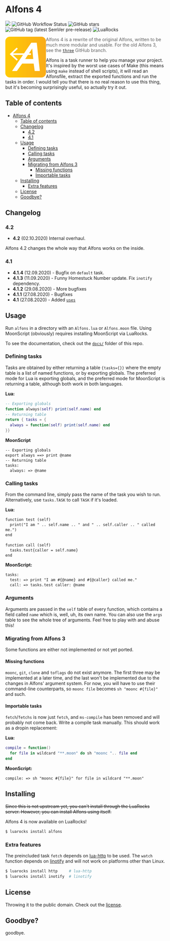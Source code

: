 # Alfons 4
<a href="https://discord.gg/Y75ZXrD"><img src="https://img.shields.io/static/v1?label=discord&message=chat&color=brightgreen&style=flat-square"></a> 
![GitHub Workflow Status](https://img.shields.io/github/workflow/status/daelvn/alfons/CI?style=flat-square)
![GitHub stars](https://img.shields.io/github/stars/daelvn/alfons?style=flat-square)
![GitHub tag (latest SemVer pre-release)](https://img.shields.io/github/v/tag/daelvn/alfons?include_prereleases&label=release&style=flat-square)
![LuaRocks](https://img.shields.io/luarocks/v/daelvn/alfons?style=flat-square)

<img align="left" width="128" height="128" src=".github/alfons-logo.svg">
<!-- <img src=".github/alfons-banner.png"> -->

> Alfons 4 is a rewrite of the original Alfons, written to be much more modular and usable. For the old Alfons 3, see the [`three`](https://github.com/daelvn/alfons/tree/three) GitHub branch.

Alfons is a task runner to help you manage your project. It's inspired by the worst use cases of Make (this means using `make` instead of shell scripts), it will read an Alfonsfile, extract the exported functions and run the tasks in order. I would tell you that there is no real reason to use this thing, but it's becoming surprisingly useful, so actually try it out.

## Table of contents
- [Alfons 4](#alfons-4)
  - [Table of contents](#table-of-contents)
  - [Changelog](#changelog)
    - [4.2](#42)
    - [4.1](#41)
  - [Usage](#usage)
    - [Defining tasks](#defining-tasks)
    - [Calling tasks](#calling-tasks)
    - [Arguments](#arguments)
    - [Migrating from Alfons 3](#migrating-from-alfons-3)
      - [Missing functions](#missing-functions)
      - [Importable tasks](#importable-tasks)
  - [Installing](#installing)
    - [Extra features](#extra-features)
  - [License](#license)
  - [Goodbye?](#goodbye)

## Changelog

### 4.2

- **4.2** (02.10.2020) Internal overhaul.

Alfons 4.2 changes the whole way that Alfons works on the inside.

### 4.1

- **4.1.4** (12.09.2020) - Bugfix on `default` task.
- **4.1.3** (11.09.2020) - Funny Homestuck Number update. Fix `inotify` dependency.
- **4.1.2** (29.08.2020) - More bugfixes
- **4.1.1** (27.08.2020) - Bugfixes
- **4.1** (27.08.2020) - Added [`uses`](docs/arguments.md)

## Usage

Run `alfons` in a directory with an `Alfons.lua` or `Alfons.moon` file. Using MoonScript (obviously) requires installing MoonScript via LuaRocks.

To see the documentation, check out the [`docs/`](docs/) folder of this repo.

### Defining tasks

Tasks are obtained by either returning a table `{tasks={}}` where the empty table is a list of named functions, or by exporting globals. The preferred mode for Lua is exporting globals, and the preferred mode for MoonScript is returning a table, although both work in both languages.

**Lua:**

```lua
-- Exporting globals
function always(self) print(self.name) end
-- Returning table
return { tasks = {
  always = function(self) print(self.name) end
}}
```

**MoonScript**

```moon
-- Exporting globals
export always ==> print @name
-- Returning table
tasks:
  always: => @name
```

### Calling tasks

From the command line, simply pass the name of the task you wish to run. Alternatively, use `tasks.TASK` to call `TASK` if it's loaded.

**Lua:**

```
function test (self)
  print("I am " .. self.name .. " and " .. self.caller .. " called me.")
end

function call (self)
  tasks.test{caller = self.name}
end
```

**MoonScript:**

```moon
tasks:
  test: => print "I am #{@name} and #{@caller} called me."
  call: => tasks.test caller: @name
```

### Arguments

Arguments are passed in the `self` table of every function, which contains a field called `name` which is, well, uh, its own name. You can also use the `args` table to see the whole tree of arguments. Feel free to play with and abuse this!

### Migrating from Alfons 3

Some functions are either not implemented or not yet ported.

#### Missing functions

`moonc`, `git`, `clone` and `toflags` do not exist anymore. The first three may be implemented at a later time, and the last won't be implemented due to the changes in Alfons' argument system. For now, you will have to use their command-line counterparts, so `moonc file` becomes `sh "moonc #{file}"` and such.

#### Importable tasks

`fetch`/`fetchs` is now just `fetch`, and `ms-compile` has been removed and will probably not come back. Write a compile task manually. This should work as a dropin replacement:

**Lua:**
```lua
compile = function()
  for file in wildcard "**.moon" do sh "moonc ".. file end
end
```

**MoonScript:**
```moon
compile: => sh "moonc #{file}" for file in wildcard "**.moon"
```

## Installing

~~Since this is not upstream yet, you can't install through the LuaRocks server. However, you can install Alfons using itself.~~

Alfons 4 is now available on LuaRocks!

```sh
$ luarocks install alfons
```

### Extra features

The preincluded task `fetch` depends on [lua-http](https://github.com/daurnimator/lua-http) to be used. The `watch` function depends on [linotify](https://github.com/hoelzro/linotify) and will not work on platforms other than Linux.

```sh
$ luarocks install http     # lua-http
$ luarocks install inotify  # linotify
```

## License

Throwing it to the public domain. Check out the [license](https://github.com/daelvn/alfons/blob/rewrite/LICENSE.md).

## Goodbye?

goodbye.